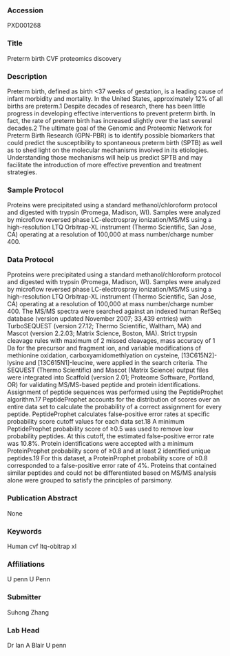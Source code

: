 ### Accession
PXD001268

### Title
Preterm birth CVF proteomics discovery

### Description
Preterm birth, defined as birth <37 weeks of gestation, is a leading cause of infant morbidity and mortality. In the United States, approximately 12% of all births are preterm.1 Despite decades of research, there has been little progress in developing effective interventions to prevent preterm birth. In fact, the rate of preterm birth has increased slightly over the last several decades.2 The ultimate goal of the Genomic and Proteomic Network for Preterm Birth Research (GPN-PBR) is to identify possible biomarkers that could predict the susceptibility to spontaneous preterm birth (SPTB) as well as to shed light on the molecular mechanisms involved in its etiologies. Understanding those mechanisms will help us predict SPTB and may facilitate the introduction of more effective prevention and treatment strategies.

### Sample Protocol
Proteins were precipitated using a standard methanol/chloroform protocol and digested with trypsin (Promega, Madison, WI). Samples were analyzed by microflow reversed phase LC-electrospray ionization/MS/MS using a high-resolution LTQ Orbitrap-XL instrument (Thermo Scientific, San Jose, CA) operating at a resolution of 100,000 at mass number/charge number 400.

### Data Protocol
Pproteins were precipitated using a standard methanol/chloroform protocol and digested with trypsin (Promega, Madison, WI). Samples were analyzed by microflow reversed phase LC-electrospray ionization/MS/MS using a high-resolution LTQ Orbitrap-XL instrument (Thermo Scientific, San Jose, CA) operating at a resolution of 100,000 at mass number/charge number 400. The MS/MS spectra were searched against an indexed human RefSeq database (version updated November 2007; 33,439 entries) with TurboSEQUEST (version 27.12; Thermo Scientific, Waltham, MA) and Mascot (version 2.2.03; Matrix Science, Boston, MA). Strict trypsin cleavage rules with maximum of 2 missed cleavages, mass accuracy of 1 Da for the precursor and fragment ion, and variable modifications of methionine oxidation, carboxyamidomethlyation on cysteine, [13C615N2]-lysine and [13C615N1]-leucine, were applied in the search criteria. The SEQUEST (Thermo Scientific) and Mascot (Matrix Science) output files were integrated into Scaffold (version 2.01; Proteome Software, Portland, OR) for validating MS/MS-based peptide and protein identifications. Assignment of peptide sequences was performed using the PeptideProphet algorithm.17 PeptideProphet accounts for the distribution of scores over an entire data set to calculate the probability of a correct assignment for every peptide. PeptideProphet calculates false-positive error rates at specific probability score cutoff values for each data set.18 A minimum PeptideProphet probability score of ≥0.5 was used to remove low probability peptides. At this cutoff, the estimated false-positive error rate was 10.8%. Protein identifications were accepted with a minimum ProteinProphet probability score of ≥0.8 and at least 2 identified unique peptides.19 For this dataset, a ProteinProphet probability score of ≥0.8 corresponded to a false-positive error rate of 4%. Proteins that contained similar peptides and could not be differentiated based on MS/MS analysis alone were grouped to satisfy the principles of parsimony.

### Publication Abstract
None

### Keywords
Human cvf ltq-obitrap xl

### Affiliations
U penn
U Penn

### Submitter
Suhong Zhang

### Lab Head
Dr Ian A Blair
U penn



